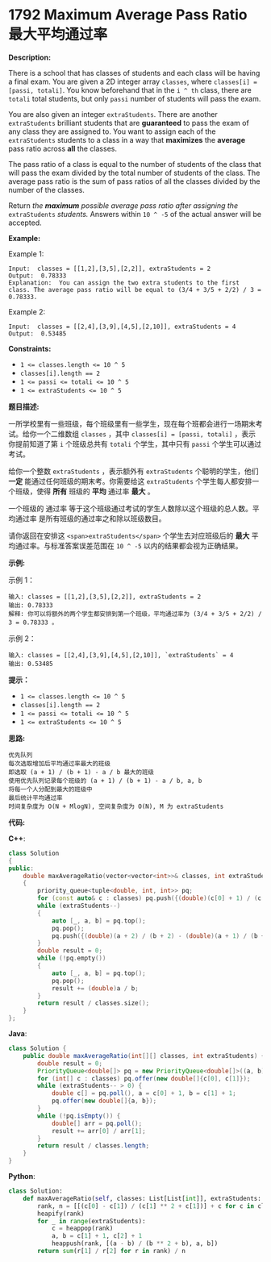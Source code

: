 # 1792 Maximum Average Pass Ratio 最大平均通过率

__Description:__

There is a school that has classes of students and each class will be having a final exam. You are given a 2D integer array `classes`, where `classes[i] = [passi, totali]`. You know beforehand that in the `i ^ th` class, there are `totali` total students, but only `passi` number of students will pass the exam.

You are also given an integer `extraStudents`. There are another `extraStudents` brilliant students that are __guaranteed__ to pass the exam of any class they are assigned to. You want to assign each of the `extraStudents` students to a class in a way that __maximizes__ the __average__ pass ratio across __all__ the classes.

The pass ratio of a class is equal to the number of students of the class that will pass the exam divided by the total number of students of the class. The average pass ratio is the sum of pass ratios of all the classes divided by the number of the classes.

Return _the __maximum__ possible average pass ratio after assigning the_ `extraStudents` _students._ Answers within `10 ^ -5` of the actual answer will be accepted.

__Example:__

Example 1:

```text
Input:  classes = [[1,2],[3,5],[2,2]], extraStudents = 2
Output:  0.78333
Explanation:  You can assign the two extra students to the first class. The average pass ratio will be equal to (3/4 + 3/5 + 2/2) / 3 = 0.78333.
```

Example 2:

```text
Input:  classes = [[2,4],[3,9],[4,5],[2,10]], extraStudents = 4
Output:  0.53485
```

__Constraints:__

- `1 <= classes.length <= 10 ^ 5`
- `classes[i].length == 2`
- `1 <= passi <= totali <= 10 ^ 5`
- `1 <= extraStudents <= 10 ^ 5`

__题目描述:__

一所学校里有一些班级，每个班级里有一些学生，现在每个班都会进行一场期末考试。给你一个二维数组 `classes` ，其中 `classes[i] = [passi, totali]` ，表示你提前知道了第 `i` 个班级总共有 `totali` 个学生，其中只有 `passi` 个学生可以通过考试。

给你一个整数 `extraStudents` ，表示额外有 `extraStudents` 个聪明的学生，他们 __一定__ 能通过任何班级的期末考。你需要给这 `extraStudents` 个学生每人都安排一个班级，使得 __所有__ 班级的 __平均__ 通过率 __最大__ 。

一个班级的 通过率 等于这个班级通过考试的学生人数除以这个班级的总人数。平均通过率 是所有班级的通过率之和除以班级数目。

请你返回在安排这 `<span>extraStudents</span>` 个学生去对应班级后的 __最大__ 平均通过率。与标准答案误差范围在 `10 ^ -5` 以内的结果都会视为正确结果。

__示例:__

示例 1：

```text
输入: classes = [[1,2],[3,5],[2,2]], extraStudents = 2
输出: 0.78333
解释: 你可以将额外的两个学生都安排到第一个班级，平均通过率为 (3/4 + 3/5 + 2/2) / 3 = 0.78333 。
```

示例 2：

```text
输入: classes = [[2,4],[3,9],[4,5],[2,10]], `extraStudents` = 4
输出: 0.53485
```

__提示：__

- `1 <= classes.length <= 10 ^ 5`
- `classes[i].length == 2`
- `1 <= passi <= totali <= 10 ^ 5`
- `1 <= extraStudents <= 10 ^ 5`

__思路:__

```text
优先队列
每次选取增加后平均通过率最大的班级
即选取 (a + 1) / (b + 1) - a / b 最大的班级
使用优先队列记录每个班级的 (a + 1) / (b + 1) - a / b, a, b
将每一个人分配到最大的班级中
最后统计平均通过率
时间复杂度为 O(N + MlogN), 空间复杂度为 O(N), M 为 extraStudents
```

__代码:__

__C++__:

```C++
class Solution 
{
public:
    double maxAverageRatio(vector<vector<int>>& classes, int extraStudents) 
    {
        priority_queue<tuple<double, int, int>> pq;
        for (const auto& c : classes) pq.push({(double)(c[0] + 1) / (c[1] + 1) - (double)c[0] / c[1], c[0], c[1]});
        while (extraStudents--) 
        {
            auto [_, a, b] = pq.top();
            pq.pop();
            pq.push({(double)(a + 2) / (b + 2) - (double)(a + 1) / (b + 1), a + 1, b + 1});
        }
        double result = 0;
        while (!pq.empty()) 
        {
            auto [_, a, b] = pq.top();
            pq.pop();
            result += (double)a / b;
        }
        return result / classes.size();
    }
};
```

__Java__:

```Java
class Solution {
    public double maxAverageRatio(int[][] classes, int extraStudents) {
        double result = 0;
        PriorityQueue<double[]> pq = new PriorityQueue<double[]>((a, b) -> { return Double.compare((b[0] + 1) / (b[1] + 1) - b[0] / b[1], (a[0] + 1) / (a[1] + 1) - a[0] / a[1]); });
        for (int[] c : classes) pq.offer(new double[]{c[0], c[1]});
        while (extraStudents-- > 0) {
            double c[] = pq.poll(), a = c[0] + 1, b = c[1] + 1;
            pq.offer(new double[]{a, b});
        }
        while (!pq.isEmpty()) {
            double[] arr = pq.poll();
            result += arr[0] / arr[1];
        }
        return result / classes.length;
    }
}
```

__Python__:

```Python
class Solution:
    def maxAverageRatio(self, classes: List[List[int]], extraStudents: int) -> float:
        rank, n = [[(c[0] - c[1]) / (c[1] ** 2 + c[1])] + c for c in classes], len(classes)
        heapify(rank)
        for _ in range(extraStudents):
            c = heappop(rank)
            a, b = c[1] + 1, c[2] + 1
            heappush(rank, [(a - b) / (b ** 2 + b), a, b])
        return sum(r[1] / r[2] for r in rank) / n
```
